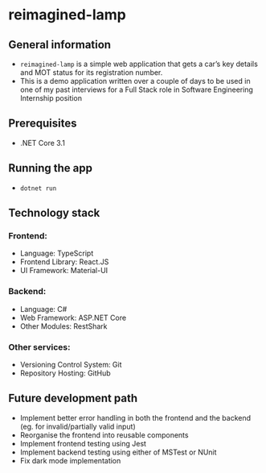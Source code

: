 # reimagined-lamp

## General information

- `reimagined-lamp` is a simple web application that gets a car’s key details and MOT status for its registration number.
- This is a demo application written over a couple of days to be used in one of my past interviews for a Full Stack role in Software Engineering Internship position

## Prerequisites 

- .NET Core 3.1

## Running the app

- `dotnet run`

## Technology stack

### Frontend:

- Language: TypeScript
- Frontend Library: React.JS
- UI Framework: Material-UI 

### Backend:

- Language: C#
- Web Framework: ASP.NET Core
- Other Modules: RestShark

### Other services:

- Versioning Control System: Git
- Repository Hosting: GitHub

## Future development path

- Implement better error handling in both the frontend and the backend (eg. for invalid/partially valid input) 
- Reorganise the frontend into reusable components
- Implement frontend testing using Jest
- Implement backend testing using either of MSTest or NUnit
- Fix dark mode implementation
